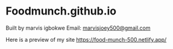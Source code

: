 # Foodmunch.github.io

Built by marvis igbokwe
Email: marvisjoey500@gmail.com

Here is a preview of my site
https://food-munch-500.netlify.app/
